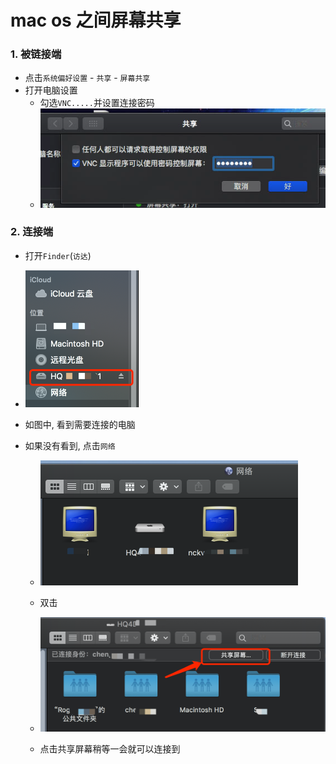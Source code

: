# mac os 之间屏幕共享

### 1. 被链接端

- 点击`系统偏好设置` - `共享` - `屏幕共享`
- 打开电脑设置
  - 勾选`VNC.....`并设置连接密码
  - ![image-20200219100340618](images/image-20200219100340618.png)



### 2. 连接端

- 打开`Finder`(`访达`)
- <img src="images/image-20200219100627405.png" alt="image-20200219100627405" style="zoom:50%;" />

- 如图中, 看到需要连接的电脑

- 如果没有看到, 点击`网络`

  - <img src="images/image-20200219100740149.png" alt="image-20200219100740149" style="zoom:50%;" />

  - 双击
  - <img src="images/image-20200219100825907.png" alt="image-20200219100825907" style="zoom:50%;" />

  - 点击共享屏幕稍等一会就可以连接到